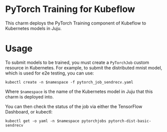 PyTorch Training for Kubeflow
=============================

This charm deploys the PyTorch Training component of Kubeflow to Kubernetes
models in Juju.


Usage
=====

To submit models to be trained, you must create a `PyTorchJob` custom resource
in Kubernetes. For example, to submit the distributed mnist model, which is
used for e2e testing, you can use:

```
kubectl create -n $namespace -f pytorch_job_sendrecv.yaml
```

Where `$namespace` is the name of the Kubernetes model in Juju that this
charm is deployed into.

You can then check the status of the job via either the TensorFlow Dashboard,
or kubectl:

```
kubectl get -o yaml -n $namespace pytorchjobs pytorch-dist-basic-sendrecv
```
